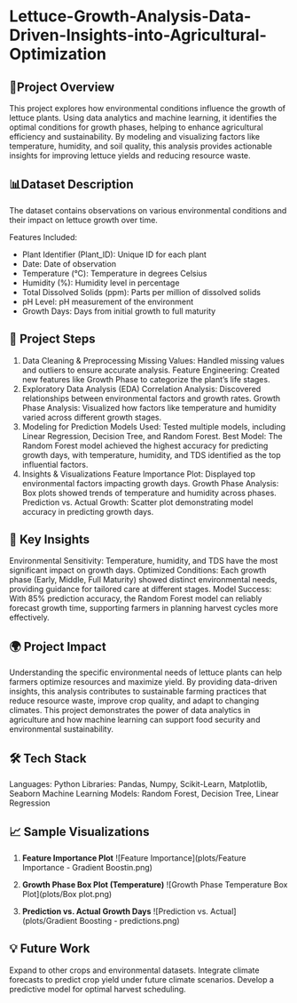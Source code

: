 # Lettuce-Growth-Analysis-Data-Driven-Insights-into-Agricultural-Optimization
 ## 📄Project Overview
This project explores how environmental conditions influence the growth of lettuce plants. Using data analytics and machine learning, it identifies the optimal conditions for growth phases, helping to enhance agricultural efficiency and sustainability. By modeling and visualizing factors like temperature, humidity, and soil quality, this analysis provides actionable insights for improving lettuce yields and reducing resource waste.

 ## 📊Dataset Description
The dataset contains observations on various environmental conditions and their impact on lettuce growth over time.

Features Included:
* Plant Identifier (Plant_ID): Unique ID for each plant
* Date: Date of observation
* Temperature (°C): Temperature in degrees Celsius
* Humidity (%): Humidity level in percentage
* Total Dissolved Solids (ppm): Parts per million of dissolved solids
* pH Level: pH measurement of the environment
* Growth Days: Days from initial growth to full maturity

## 🚀 Project Steps
1. Data Cleaning & Preprocessing
Missing Values: Handled missing values and outliers to ensure accurate analysis.
Feature Engineering: Created new features like Growth Phase to categorize the plant’s life stages.
2. Exploratory Data Analysis (EDA)
Correlation Analysis: Discovered relationships between environmental factors and growth rates.
Growth Phase Analysis: Visualized how factors like temperature and humidity varied across different growth stages.
3. Modeling for Prediction
Models Used: Tested multiple models, including Linear Regression, Decision Tree, and Random Forest.
Best Model: The Random Forest model achieved the highest accuracy for predicting growth days, with temperature, humidity, and TDS identified as the top influential factors.
4. Insights & Visualizations
Feature Importance Plot: Displayed top environmental factors impacting growth days.
Growth Phase Analysis: Box plots showed trends of temperature and humidity across phases.
Prediction vs. Actual Growth: Scatter plot demonstrating model accuracy in predicting growth days.
## 🔑 Key Insights
Environmental Sensitivity: Temperature, humidity, and TDS have the most significant impact on growth days.
Optimized Conditions: Each growth phase (Early, Middle, Full Maturity) showed distinct environmental needs, providing guidance for tailored care at different stages.
Model Success: With 85% prediction accuracy, the Random Forest model can reliably forecast growth time, supporting farmers in planning harvest cycles more effectively.
## 🌍 Project Impact
Understanding the specific environmental needs of lettuce plants can help farmers optimize resources and maximize yield. By providing data-driven insights, this analysis contributes to sustainable farming practices that reduce resource waste, improve crop quality, and adapt to changing climates. This project demonstrates the power of data analytics in agriculture and how machine learning can support food security and environmental sustainability.

## 🛠️ Tech Stack
Languages: Python
Libraries: Pandas, Numpy, Scikit-Learn, Matplotlib, Seaborn
Machine Learning Models: Random Forest, Decision Tree, Linear Regression

## 📈 Sample Visualizations

1. **Feature Importance Plot**
   ![Feature Importance](plots/Feature Importance - Gradient Boostin.png)

2. **Growth Phase Box Plot (Temperature)**
   ![Growth Phase Temperature Box Plot](plots/Box plot.png)

3. **Prediction vs. Actual Growth Days**
   ![Prediction vs. Actual](plots/Gradient Boosting - predictions.png)
   
## 💡 Future Work
Expand to other crops and environmental datasets.
Integrate climate forecasts to predict crop yield under future climate scenarios.
Develop a predictive model for optimal harvest scheduling.
